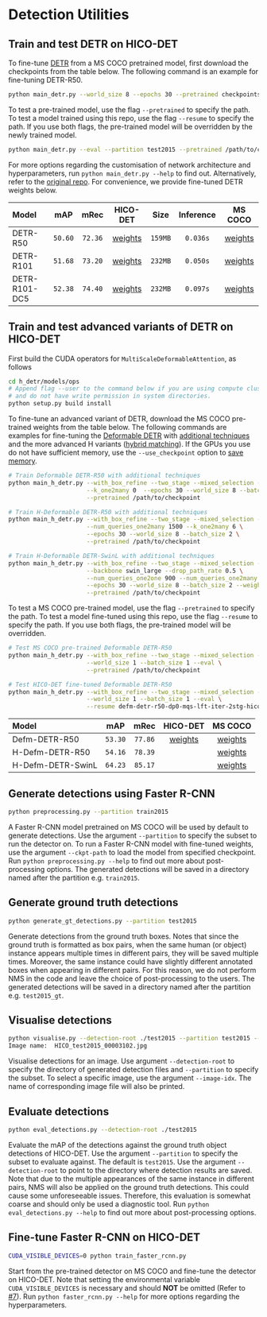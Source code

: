 # Detection Utilities

## Train and test DETR on HICO-DET

To fine-tune [DETR](https://arxiv.org/abs/2005.12872) from a MS COCO pretrained model, first download the checkpoints from the table below. The following command is an example for fine-tuning DETR-R50.

```bash
python main_detr.py --world_size 8 --epochs 30 --pretrained checkpoints/detr-r50-e632da11.pth &>out &
```
To test a pre-trained model, use the flag `--pretrained` to specify the path. To test a model trained using this repo, use the flag `--resume` to specify the path. If you use both flags, the pre-trained model will be overridden by the newly trained model.
```bash
python main_detr.py --eval --partition test2015 --pretrained /path/to/checkpoint --resume /path/to/checkpoint
```
For more options regarding the customisation of network architecture and hyperparameters, run `python main_detr.py --help` to find out. Alternatively, refer to the [original repo](https://github.com/facebookresearch/detr). For convenience, we provide fine-tuned DETR weights below.

|Model|mAP|mRec|HICO-DET|Size|Inference|MS COCO|
|:-|:-:|:-:|:-:|:-:|:-:|:-:|
|DETR-R50|`50.60`|`72.36`|[weights](https://drive.google.com/file/d/1BQ-0tbSH7UC6QMIMMgdbNpRw2NcO8yAD/view?usp=sharing)|`159MB`|`0.036s`|[weights](https://dl.fbaipublicfiles.com/detr/detr-r50-e632da11.pth)|
|DETR-R101|`51.68`|`73.20`|[weights](https://drive.google.com/file/d/1pZrRp8Qcs5FNM9CJsWzVxwzU7J8C-t8f/view?usp=sharing)|`232MB`|`0.050s`|[weights](https://dl.fbaipublicfiles.com/detr/detr-r101-2c7b67e5.pth)|
|DETR-R101-DC5|`52.38`|`74.40`|[weights](https://drive.google.com/file/d/1kkyVeoUGb8rT9b5J5Q3f51OFmm4Z73UD/view?usp=sharing)|`232MB`|`0.097s`|[weights](https://dl.fbaipublicfiles.com/detr/detr-r101-dc5-a2e86def.pth)|

## Train and test advanced variants of DETR on HICO-DET

First build the CUDA operators for `MultiScaleDeformableAttention`, as follows

```bash
cd h_detr/models/ops
# Append flag --user to the command below if you are using compute clusters
# and do not have write permission in system directories.
python setup.py build install
```

To fine-tune an advanced variant of DETR, download the MS COCO pre-trained weights from the table below. The following commands are examples for fine-tuning the [Deformable DETR](https://arxiv.org/abs/2010.04159) with [additional techniques](https://arxiv.org/abs/2203.03605) and the more advanced H variants ([hybrid matching](https://arxiv.org/abs/2207.13080)). If the GPUs you use do not have sufficient memory, use the `--use_checkpoint` option to [save memory](https://pytorch.org/docs/stable/checkpoint.html).

```bash
# Train Deformable DETR-R50 with additional techniques
python main_h_detr.py --with_box_refine --two_stage --mixed_selection --look_forward_twice \
                      --k_one2many 0  --epochs 30 --world_size 8 --batch_size 2 \
                      --pretrained /path/to/checkpoint

# Train H-Deformable DETR-R50 with additional techniques
python main_h_detr.py --with_box_refine --two_stage --mixed_selection --look_forward_twice \
                      --num_queries_one2many 1500 --k_one2many 6 \
                      --epochs 30 --world_size 8 --batch_size 2 \
                      --pretrained /path/to/checkpoint

# Train H-Deformable DETR-SwinL with additional techniques
python main_h_detr.py --with_box_refine --two_stage --mixed_selection --look_forward_twice \
                      --backbone swin_large --drop_path_rate 0.5 \
                      --num_queries_one2one 900 --num_queries_one2many 1500 --k_one2many 6 \
                      --epochs 30 --world_size 8 --batch_size 2 --weight_decay 0.05 \
                      --pretrained /path/to/checkpoint
```

To test a MS COCO pre-trained model, use the flag `--pretrained` to specify the path. To test a model fine-tuned using this repo, use the flag `--resume` to specify the path. If you use both flags, the pre-trained model will be overridden.

```bash
# Test MS COCO pre-trained Deformable DETR-R50
python main_h_detr.py --with_box_refine --two_stage --mixed_selection --look_forward_twice \
                      --world_size 1 --batch_size 1 --eval \
                      --pretrained /path/to/checkpoint

# Test HICO-DET fine-tuned Deformable DETR-R50
python main_h_detr.py --with_box_refine --two_stage --mixed_selection --look_forward_twice \
                      --world_size 1 --batch_size 1 --eval \
                      --resume defm-detr-r50-dp0-mqs-lft-iter-2stg-hicodet.pth

```

|Model|mAP|mRec|HICO-DET|MS COCO|
|:-|:-:|:-:|:-:|:-:|
|Defm-DETR-R50|`53.30`|`77.86`|[weights]()|[weights](https://github.com/HDETR/H-Deformable-DETR/releases/download/v0.1/r50_dp0_mqs_lft_deformable_detr_plus_iterative_bbox_refinement_plus_plus_two_stage_36eps.pth)|
|H-Defm-DETR-R50|`54.16`|`78.39`||[weights](https://github.com/HDETR/H-Deformable-DETR/releases/download/v0.1/r50_hybrid_branch_lambda1_group6_t1500_dp0_mqs_lft_deformable_detr_plus_iterative_bbox_refinement_plus_plus_two_stage_36eps.pth)|
|H-Defm-DETR-SwinL|`64.23`|`85.17`||[weights](https://github.com/HDETR/H-Deformable-DETR/releases/download/v0.1/decay0.05_drop_path0.5_swin_large_hybrid_branch_lambda1_group6_t1500_n900_dp0_mqs_lft_deformable_detr_plus_iterative_bbox_refinement_plus_plus_two_stage_36eps.pth)|

## Generate detections using Faster R-CNN

```bash
python preprocessing.py --partition train2015
```

A Faster R-CNN model pretrained on MS COCO will be used by default to generate detections. Use the argument `--partition` to specify the subset to run the detector on. To run a Faster R-CNN model with fine-tuned weights, use the argument `--ckpt-path` to load the model from specified checkpoint. Run `python preprocessing.py --help` to find out more about post-processing options. The generated detections will be saved in a directory named after the partition e.g. `train2015`.

## Generate ground truth detections

```bash
python generate_gt_detections.py --partition test2015
```

Generate detections from the ground truth boxes. Notes that since the ground truth is formatted as box pairs, when the same human (or object) instance appears multiple times in different pairs, they will be saved multiple times. Moreover, the same instance could have slightly different annotated boxes when appearing in different pairs. For this reason, we do not perform NMS in the code and leave the choice of post-processing to the users. The generated detections will be saved in a directory named after the partition e.g. `test2015_gt`. 

## Visualise detections

```bash
python visualise.py --detection-root ./test2015 --partition test2015 --image-idx 3000
Image name:  HICO_test2015_00003102.jpg
```

Visualise detections for an image. Use argument `--detection-root` to specify the directory of generated detection files and `--partition` to specify the subset. To select a specific image, use the argument `--image-idx`. The name of corresponding image file will also be printed.

## Evaluate detections

```bash
python eval_detections.py --detection-root ./test2015
```

Evaluate the mAP of the detections against the ground truth object detections of HICO-DET. Use the argument `--partition` to specify the subset to evaluate against. The default is `test2015`. Use the argument `--detection-root` to point to the directory where detection results are saved. Note that due to the multiple appearances of the same instance in different pairs, NMS will also be applied on the ground truth detections. This could cause some unforeseeable issues. Therefore, this evaluation is somewhat coarse and should only be used a diagnostic tool. Run `python eval_detections.py --help` to find out more about post-processing options.

## Fine-tune Faster R-CNN on HICO-DET

```bash
CUDA_VISIBLE_DEVICES=0 python train_faster_rcnn.py
```

Start from the pre-trained detector on MS COCO and fine-tune the detector on HICO-DET. Note that setting the environmental variable `CUDA_VISIBLE_DEVICES` is necessary and should __NOT__ be omitted (Refer to [#7](https://github.com/fredzzhang/hicodet/issues/7)). Run `python faster_rcnn.py --help` for more options regarding the hyperparameters.
